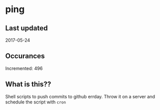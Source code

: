 # ping

## Last updated
2017-05-24

## Occurances
Incremented: 496

## What is this??
Shell scripts to push commits to github errday. Throw it on a server and schedule the script with `cron`



